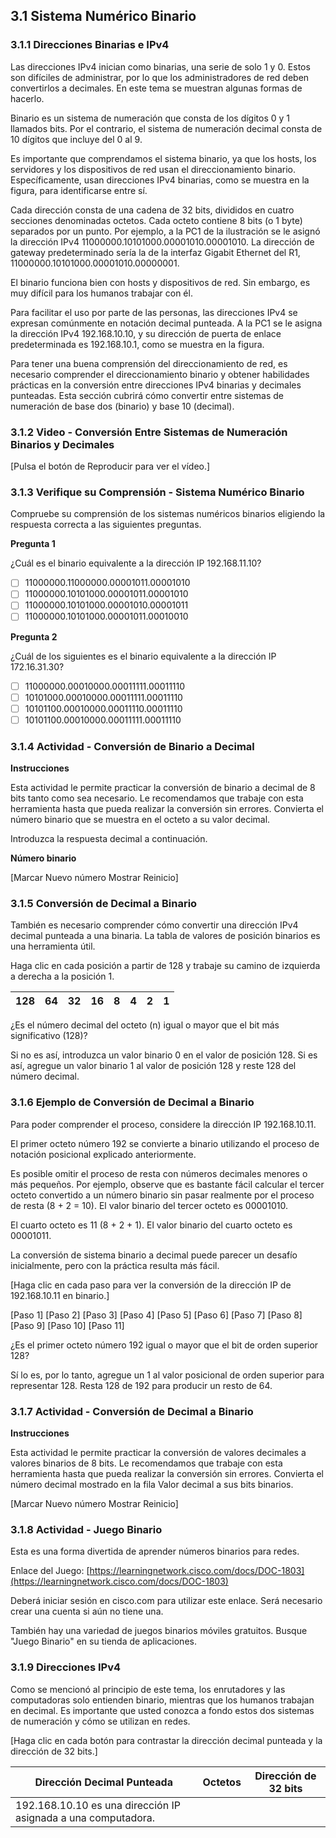 ## 3.1 Sistema Numérico Binario

### 3.1.1 Direcciones Binarias e IPv4

Las direcciones IPv4 inician como binarias, una serie de solo 1 y 0. Estos son difíciles de administrar, por lo que los administradores de red deben convertirlos a decimales. En este tema se muestran algunas formas de hacerlo.

Binario es un sistema de numeración que consta de los dígitos 0 y 1 llamados bits. Por el contrario, el sistema de numeración decimal consta de 10 dígitos que incluye del 0 al 9.

Es importante que comprendamos el sistema binario, ya que los hosts, los servidores y los dispositivos de red usan el direccionamiento binario. Específicamente, usan direcciones IPv4 binarias, como se muestra en la figura, para identificarse entre sí.

Cada dirección consta de una cadena de 32 bits, divididos en cuatro secciones denominadas octetos. Cada octeto contiene 8 bits (o 1 byte) separados por un punto. Por ejemplo, a la PC1 de la ilustración se le asignó la dirección IPv4 11000000.10101000.00001010.00001010. La dirección de gateway predeterminado sería la de la interfaz Gigabit Ethernet del R1, 11000000.10101000.00001010.00000001.

El binario funciona bien con hosts y dispositivos de red. Sin embargo, es muy difícil para los humanos trabajar con él.

Para facilitar el uso por parte de las personas, las direcciones IPv4 se expresan comúnmente en notación decimal punteada. A la PC1 se le asigna la dirección IPv4 192.168.10.10, y su dirección de puerta de enlace predeterminada es 192.168.10.1, como se muestra en la figura.

Para tener una buena comprensión del direccionamiento de red, es necesario comprender el direccionamiento binario y obtener habilidades prácticas en la conversión entre direcciones IPv4 binarias y decimales punteadas. Esta sección cubrirá cómo convertir entre sistemas de numeración de base dos (binario) y base 10 (decimal).

### 3.1.2 Video - Conversión Entre Sistemas de Numeración Binarios y Decimales

[Pulsa el botón de Reproducir para ver el vídeo.]

### 3.1.3 Verifique su Comprensión - Sistema Numérico Binario

Compruebe su comprensión de los sistemas numéricos binarios eligiendo la respuesta correcta a las siguientes preguntas.

**Pregunta 1**

¿Cuál es el binario equivalente a la dirección IP 192.168.11.10?

*   [ ] 11000000.11000000.00001011.00001010
*   [ ] 11000000.10101000.00001011.00001010
*   [ ] 11000000.10101000.00001010.00001011
*   [ ] 11000000.10101000.00001011.00010010

**Pregunta 2**

¿Cuál de los siguientes es el binario equivalente a la dirección IP 172.16.31.30?

*   [ ] 11000000.00010000.00011111.00011110
*   [ ] 10101000.00010000.00011111.00011110
*   [ ] 10101100.00010000.00011110.00011110
*   [ ] 10101100.00010000.00011111.00011110

### 3.1.4 Actividad - Conversión de Binario a Decimal

**Instrucciones**

Esta actividad le permite practicar la conversión de binario a decimal de 8 bits tanto como sea necesario. Le recomendamos que trabaje con esta herramienta hasta que pueda realizar la conversión sin errores. Convierta el número binario que se muestra en el octeto a su valor decimal.

Introduzca la respuesta decimal a continuación.

**Número binario**

[Marcar Nuevo número Mostrar Reinicio]

### 3.1.5 Conversión de Decimal a Binario

También es necesario comprender cómo convertir una dirección IPv4 decimal punteada a una binaria. La tabla de valores de posición binarios es una herramienta útil.

Haga clic en cada posición a partir de 128 y trabaje su camino de izquierda a derecha a la posición 1.

| 128 | 64 | 32 | 16 | 8 | 4 | 2 | 1 |
|---|---|---|---|---|---|---|---|

¿Es el número decimal del octeto (n) igual o mayor que el bit más significativo (128)?

Si no es así, introduzca un valor binario 0 en el valor de posición 128.
Si es así, agregue un valor binario 1 al valor de posición 128 y reste 128 del número decimal.

### 3.1.6 Ejemplo de Conversión de Decimal a Binario

Para poder comprender el proceso, considere la dirección IP 192.168.10.11.

El primer octeto número 192 se convierte a binario utilizando el proceso de notación posicional explicado anteriormente.

Es posible omitir el proceso de resta con números decimales menores o más pequeños. Por ejemplo, observe que es bastante fácil calcular el tercer octeto convertido a un número binario sin pasar realmente por el proceso de resta (8 + 2 = 10). El valor binario del tercer octeto es 00001010.

El cuarto octeto es 11 (8 + 2 + 1). El valor binario del cuarto octeto es 00001011.

La conversión de sistema binario a decimal puede parecer un desafío inicialmente, pero con la práctica resulta más fácil.

[Haga clic en cada paso para ver la conversión de la dirección IP de 192.168.10.11 en binario.]

[Paso 1] [Paso 2] [Paso 3] [Paso 4] [Paso 5] [Paso 6] [Paso 7] [Paso 8] [Paso 9] [Paso 10] [Paso 11]

¿Es el primer octeto número 192 igual o mayor que el bit de orden superior 128?

Sí lo es, por lo tanto, agregue un 1 al valor posicional de orden superior para representar 128.
Resta 128 de 192 para producir un resto de 64.

### 3.1.7 Actividad - Conversión de Decimal a Binario

**Instrucciones**

Esta actividad le permite practicar la conversión de valores decimales a valores binarios de 8 bits. Le recomendamos que trabaje con esta herramienta hasta que pueda realizar la conversión sin errores. Convierta el número decimal mostrado en la fila Valor decimal a sus bits binarios.

[Marcar Nuevo número Mostrar Reinicio]

### 3.1.8 Actividad - Juego Binario

Esta es una forma divertida de aprender números binarios para redes.

Enlace del Juego: [https://learningnetwork.cisco.com/docs/DOC-1803](https://learningnetwork.cisco.com/docs/DOC-1803)

Deberá iniciar sesión en cisco.com para utilizar este enlace. Será necesario crear una cuenta si aún no tiene una.

También hay una variedad de juegos binarios móviles gratuitos. Busque "Juego Binario" en su tienda de aplicaciones.

### 3.1.9 Direcciones IPv4

Como se mencionó al principio de este tema, los enrutadores y las computadoras solo entienden binario, mientras que los humanos trabajan en decimal. Es importante que usted conozca a fondo estos dos sistemas de numeración y cómo se utilizan en redes.

[Haga clic en cada botón para contrastar la dirección decimal punteada y la dirección de 32 bits.]

| Dirección Decimal Punteada | Octetos | Dirección de 32 bits |
|---|---|---|
| 192.168.10.10 es una dirección IP asignada a una computadora. |  |  |